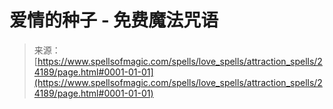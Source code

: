 <!--yml

category: 未分类

date: 2024-06-12 19:09:58

-->

# 爱情的种子 - 免费魔法咒语

> 来源：[https://www.spellsofmagic.com/spells/love_spells/attraction_spells/24189/page.html#0001-01-01](https://www.spellsofmagic.com/spells/love_spells/attraction_spells/24189/page.html#0001-01-01)
